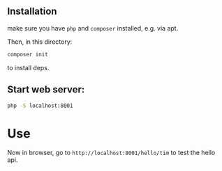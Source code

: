 
## Installation

make sure you have `php` and `composer` installed, e.g. via apt.

Then, in this directory:

```sh
composer init
```

to install deps.

## Start web server:

```sh
php -S localhost:8001
```

# Use

Now in browser, go to `http://localhost:8001/hello/tim` to test the hello api.

